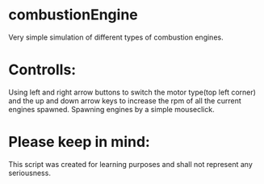 # combustionEngine
Very simple simulation of different types of combustion engines.

# Controlls:
Using left and right arrow buttons to switch the motor type(top left corner) and the up and down arrow keys to increase the rpm of all the current engines spawned. Spawning engines by a simple mouseclick.

# Please keep in mind:
This script was created for learning purposes and shall not represent any seriousness.
